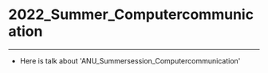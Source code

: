 # 2022_Summer_Computercommunication

_____

- Here is talk about 'ANU_Summersession_Computercommunication'
